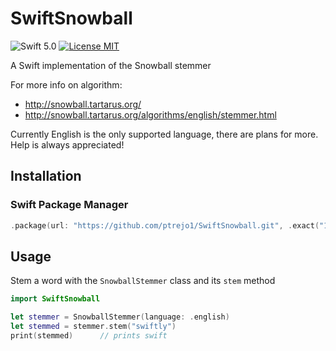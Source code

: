 # SwiftSnowball

![Swift 5.0](https://img.shields.io/badge/Swift-5.0-blue.svg?style=flat)
[![License MIT](https://img.shields.io/badge/license-MIT-blue.svg?style=flat-square)](https://github.com/ptrejo1/SwiftSnowball/blob/master/LICENSE) 

A Swift implementation of the Snowball stemmer

For more info on algorithm:
- http://snowball.tartarus.org/
- http://snowball.tartarus.org/algorithms/english/stemmer.html

Currently English is the only supported language, there are plans for more. Help is always appreciated!

## Installation

### Swift Package Manager

```swift
.package(url: "https://github.com/ptrejo1/SwiftSnowball.git", .exact("1.0.0"))
```

## Usage

Stem a word with the `SnowballStemmer` class and its `stem` method

```swift
import SwiftSnowball

let stemmer = SnowballStemmer(language: .english)
let stemmed = stemmer.stem("swiftly")
print(stemmed)      // prints swift
```
